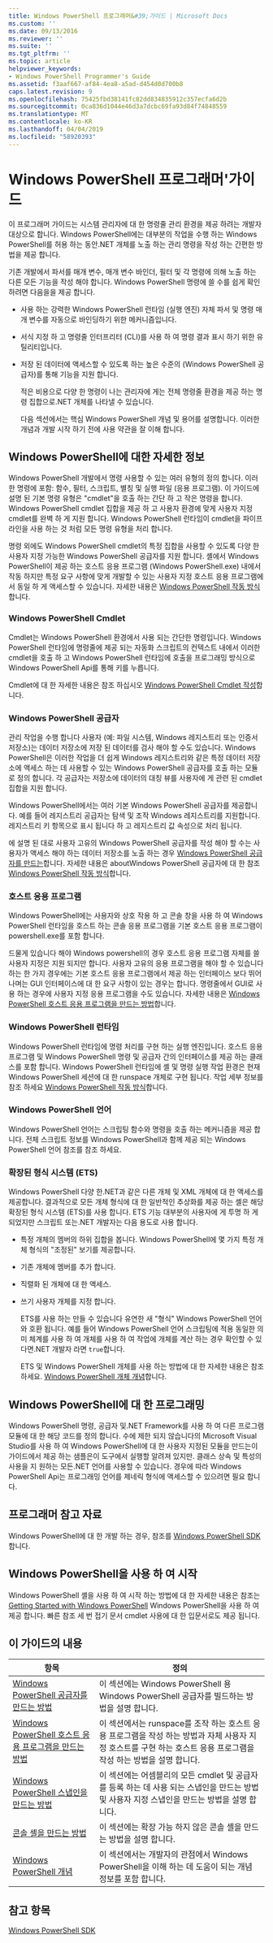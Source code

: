 ```yaml
---
title: Windows PowerShell 프로그래머&#39;가이드 | Microsoft Docs
ms.custom: ''
ms.date: 09/13/2016
ms.reviewer: ''
ms.suite: ''
ms.tgt_pltfrm: ''
ms.topic: article
helpviewer_keywords:
- Windows PowerShell Programmer's Guide
ms.assetid: f3aaf667-af84-4ea8-a5ad-d454d0d700b8
caps.latest.revision: 9
ms.openlocfilehash: 75425fbd38141fc82dd834835912c357ecfa6d2b
ms.sourcegitcommit: 0ca836d1044e46d3a7dcbc69fa93d84f74848559
ms.translationtype: MT
ms.contentlocale: ko-KR
ms.lasthandoff: 04/04/2019
ms.locfileid: "58920393"
---
```

# <a name="windows-powershell-programmer39s-guide"></a>Windows PowerShell 프로그래머&#39;가이드

이 프로그래머 가이드는 시스템 관리자에 대 한 명령줄 관리 환경을 제공 하려는 개발자 대상으로 합니다. Windows PowerShell에는 대부분의 작업을 수행 하는 Windows PowerShell를 허용 하는 동안.NET 개체를 노출 하는 관리 명령을 작성 하는 간편한 방법을 제공 합니다.

기존 개발에서 파서를 매개 변수, 매개 변수 바인더, 필터 및 각 명령에 의해 노출 하는 다른 모든 기능을 작성 해야 합니다. Windows PowerShell 명령에 쓸 수를 쉽게 확인 하려면 다음을을 제공 합니다.

- 사용 하는 강력한 Windows PowerShell 런타임 (실행 엔진) 자체 파서 및 명령 매개 변수를 자동으로 바인딩하기 위한 메커니즘입니다.

- 서식 지정 하 고 명령줄 인터프리터 (CLI)를 사용 하 여 명령 결과 표시 하기 위한 유틸리티입니다.

- 저장 된 데이터에 액세스할 수 있도록 하는 높은 수준의 (Windows PowerShell 공급자)를 통해 기능을 지원 합니다.

  적은 비용으로 다양 한 명령이 나는 관리자에 게는 전체 명령줄 환경을 제공 하는 명령 집합으로.NET 개체를 나타낼 수 있습니다.

  다음 섹션에서는 핵심 Windows PowerShell 개념 및 용어를 설명합니다. 이러한 개념과 개발 시작 하기 전에 사용 약관을 잘 이해 합니다.

## <a name="about-windows-powershell"></a>Windows PowerShell에 대한 자세한 정보

Windows PowerShell 개발에서 명령 사용할 수 있는 여러 유형의 정의 합니다. 이러한 명령에 포함: 함수, 필터, 스크립트, 별칭 및 실행 파일 (응용 프로그램). 이 가이드에 설명 된 기본 명령 유형은 "cmdlet"을 호출 하는 간단 하 고 작은 명령을 합니다. Windows PowerShell cmdlet 집합을 제공 하 고 사용자 환경에 맞게 사용자 지정 cmdlet를 완벽 하 게 지원 합니다. Windows PowerShell 런타임이 cmdlet을 파이프라인을 사용 하는 것 처럼 모든 명령 유형을 처리 합니다.

명령 외에도 Windows PowerShell cmdlet의 특정 집합을 사용할 수 있도록 다양 한 사용자 지정 가능한 Windows PowerShell 공급자를 지원 합니다. 셸에서 Windows PowerShell이 제공 하는 호스트 응용 프로그램 (Windows PowerShell.exe) 내에서 작동 하지만 특정 요구 사항에 맞게 개발할 수 있는 사용자 지정 호스트 응용 프로그램에서 동일 하 게 액세스할 수 있습니다. 자세한 내용은 [Windows PowerShell 작동 방식](http://msdn.microsoft.com/en-us/ced30e23-10af-4700-8933-49873bd84d58)합니다.

### <a name="windows-powershell-cmdlets"></a>Windows PowerShell Cmdlet

Cmdlet는 Windows PowerShell 환경에서 사용 되는 간단한 명령입니다. Windows PowerShell 런타임에 명령줄에 제공 되는 자동화 스크립트의 컨텍스트 내에서 이러한 cmdlet을 호출 하 고 Windows PowerShell 런타임에 호출을 프로그래밍 방식으로 Windows PowerShell Api를 통해 키를 누릅니다.

Cmdlet에 대 한 자세한 내용은 참조 하십시오 [Windows PowerShell Cmdlet 작성](../cmdlet/writing-a-windows-powershell-cmdlet.md)합니다.

### <a name="windows-powershell-providers"></a>Windows PowerShell 공급자

관리 작업을 수행 합니다 사용자 (예: 파일 시스템, Windows 레지스트리 또는 인증서 저장소)는 데이터 저장소에 저장 된 데이터를 검사 해야 할 수도 있습니다. Windows PowerShell은 이러한 작업을 더 쉽게 Windows 레지스트리와 같은 특정 데이터 저장소에 액세스 하는 데 사용할 수 있는 Windows PowerShell 공급자를 호출 하는 모듈로 정의 합니다. 각 공급자는 저장소에 데이터의 대칭 뷰를 사용자에 게 관련 된 cmdlet 집합을 지원 합니다.

Windows PowerShell에서는 여러 기본 Windows PowerShell 공급자를 제공합니다. 예를 들어 레지스트리 공급자는 탐색 및 조작 Windows 레지스트리를 지원합니다. 레지스트리 키 항목으로 표시 됩니다 하 고 레지스트리 값 속성으로 처리 됩니다.

에 설명 된 대로 사용자 고유의 Windows PowerShell 공급자를 작성 해야 할 수는 사용자가 액세스 해야 하는 데이터 저장소를 노출 하는 경우 [Windows PowerShell 공급자를 만드는](./how-to-create-a-windows-powershell-provider.md)합니다. 자세한 내용은 aboutWindows PowerShell 공급자에 대 한 참조 [Windows PowerShell 작동 방식](http://msdn.microsoft.com/en-us/ced30e23-10af-4700-8933-49873bd84d58)합니다.

### <a name="host-application"></a>호스트 응용 프로그램

Windows PowerShell에는 사용자와 상호 작용 하 고 콘솔 창을 사용 하 여 Windows PowerShell 런타임을 호스트 하는 콘솔 응용 프로그램을 기본 호스트 응용 프로그램이 powershell.exe를 포함 합니다.

드물게 있습니다 해야 Windows powershell의 경우 호스트 응용 프로그램 자체를 쓸 사용자 지정은 지원 되지만 합니다. 사용자 고유의 응용 프로그램을 해야 할 수 있습니다 하는 한 가지 경우에는 기본 호스트 응용 프로그램에서 제공 하는 인터페이스 보다 뛰어나며는 GUI 인터페이스에 대 한 요구 사항이 있는 경우는 합니다. 명령줄에서 GUI로 사용 하는 경우에 사용자 지정 응용 프로그램을 수도 있습니다. 자세한 내용은 [Windows PowerShell 호스트 응용 프로그램을 만드는 방법](http://msdn.microsoft.com/en-us/d31355c9-a270-4b09-8f0c-35a7392a7d07)합니다.

### <a name="windows-powershell-runtime"></a>Windows PowerShell 런타임

Windows PowerShell 런타임에 명령 처리를 구현 하는 실행 엔진입니다. 호스트 응용 프로그램 및 Windows PowerShell 명령 및 공급자 간의 인터페이스를 제공 하는 클래스를 포함 합니다. Windows PowerShell 런타임에 셸 및 명령 실행 작업 환경은 현재 Windows PowerShell 세션에 대 한 runspace 개체로 구현 됩니다. 작업 세부 정보를 참조 하세요 [Windows PowerShell 작동 방식](http://msdn.microsoft.com/en-us/ced30e23-10af-4700-8933-49873bd84d58)합니다.

### <a name="windows-powershell-language"></a>Windows PowerShell 언어

Windows PowerShell 언어는 스크립팅 함수와 명령을 호출 하는 메커니즘을 제공 합니다. 전체 스크립트 정보를 Windows PowerShell과 함께 제공 되는 Windows PowerShell 언어 참조를 참조 하세요.

### <a name="extended-type-system-ets"></a>확장된 형식 시스템 (ETS)

Windows PowerShell 다양 한.NET과 같은 다른 개체 및 XML 개체에 대 한 액세스를 제공합니다. 결과적으로 모든 개체 형식에 대 한 일반적인 추상화를 제공 하는 셸은 해당 확장된 형식 시스템 (ETS)를 사용 합니다. ETS 기능 대부분의 사용자에 게 투명 하 게 되었지만 스크립트 또는.NET 개발자는 다음 용도로 사용 합니다.

- 특정 개체의 멤버의 하위 집합을 봅니다. Windows PowerShell에 몇 가지 특정 개체 형식의 "조정된" 보기를 제공합니다.

- 기존 개체에 멤버를 추가 합니다.

- 직렬화 된 개체에 대 한 액세스.

- 쓰기 사용자 개체를 지정 합니다.

  ETS를 사용 하는 만들 수 있습니다 유연한 새 "형식" Windows PowerShell 언어와 호환 됩니다. 예를 들어 Windows PowerShell 언어 스크립팅에 적용 동일한 의미 체계를 사용 하 여 개체를 사용 하 여 작업에 개체를 계산 하는 경우 확인할 수 있다면.NET 개발자 라면 `true`합니다.

  ETS 및 Windows PowerShell 개체를 사용 하는 방법에 대 한 자세한 내용은 참조 하세요. [Windows PowerShell 개체 개념](http://msdn.microsoft.com/en-us/12700631-be23-4e6b-9bf0-81ea0d166353)합니다.

## <a name="programming-for-windows-powershell"></a>Windows PowerShell에 대 한 프로그래밍

Windows PowerShell 명령, 공급자 및.NET Framework를 사용 하 여 다른 프로그램 모듈에 대 한 해당 코드를 정의 합니다. 수에 제한 되지 않습니다의 Microsoft Visual Studio를 사용 하 여 Windows PowerShell에 대 한 사용자 지정된 모듈을 만드는이 가이드에서 제공 하는 샘플은이 도구에서 실행할 알려져 있지만. 클래스 상속 및 특성의 사용을 지 원하는 모든.NET 언어를 사용할 수 있습니다. 경우에 따라 Windows PowerShell Api는 프로그래밍 언어를 제네릭 형식에 액세스할 수 있으려면 필요 합니다.

## <a name="programmers-reference"></a>프로그래머 참고 자료

Windows PowerShell에 대 한 개발 하는 경우, 참조를 [Windows PowerShell SDK](../windows-powershell-reference.md)합니다.

## <a name="getting-started-using-windows-powershell"></a>Windows PowerShell을 사용 하 여 시작

Windows PowerShell 셸을 사용 하 여 시작 하는 방법에 대 한 자세한 내용은 참조는 [Getting Started with Windows PowerShell](/powershell/scripting/getting-started/getting-started-with-windows-powershell) Windows PowerShell을 사용 하 여 제공 합니다. 빠른 참조 세 번 접기 문서 cmdlet 사용에 대 한 입문서로도 제공 됩니다.

## <a name="contents-of-this-guide"></a>이 가이드의 내용

|항목|정의|
|-----------|----------------|
|[Windows PowerShell 공급자를 만드는 방법](./how-to-create-a-windows-powershell-provider.md)|이 섹션에는 Windows PowerShell 용 Windows PowerShell 공급자를 빌드하는 방법을 설명 합니다.|
|[Windows PowerShell 호스트 응용 프로그램을 만드는 방법](http://msdn.microsoft.com/en-us/d31355c9-a270-4b09-8f0c-35a7392a7d07)|이 섹션에서는 runspace를 조작 하는 호스트 응용 프로그램을 작성 하는 방법과 자체 사용자 지정 호스트를 구현 하는 호스트 응용 프로그램을 작성 하는 방법을 설명 합니다.|
|[Windows PowerShell 스냅인을 만드는 방법](../cmdlet/how-to-create-a-windows-powershell-snap-in.md)|이 섹션에는 어셈블리의 모든 cmdlet 및 공급자를 등록 하는 데 사용 되는 스냅인을 만드는 방법 및 사용자 지정 스냅인을 만드는 방법을 설명 합니다.|
|[콘솔 셸을 만드는 방법](./how-to-create-a-console-shell.md)|이 섹션에는 확장 가능 하지 않은 콘솔 셸을 만드는 방법을 설명 합니다.|
|[Windows PowerShell 개념](./windows-powershell-concepts.md)|이 섹션에서는 개발자의 관점에서 Windows PowerShell을 이해 하는 데 도움이 되는 개념 정보를 포함 합니다.|

## <a name="see-also"></a>참고 항목

[Windows PowerShell SDK](../windows-powershell-reference.md)
